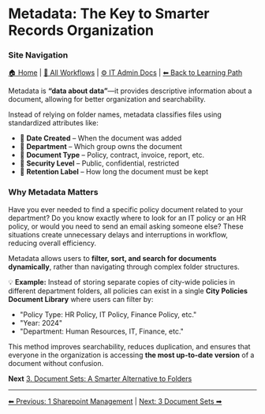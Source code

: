<!-- description: Documentation about Metadata: The Key to Smarter Records Organization for Your Organization. -->

# Metadata: The Key to Smarter Records Organization

### Site Navigation
[🏠 Home](../README.md) | [📂 All Workflows](../users/users.md) | [⚙ IT Admin Docs](../it-admins/README.md) | [⬅ Back to Learning Path](../README.md)

Metadata is **“data about data”**—it provides descriptive information about a document, allowing for better organization and searchability.

Instead of relying on folder names, metadata classifies files using standardized attributes like:

- 📅 **Date Created** – When the document was added
- 🏢 **Department** – Which group owns the document
- 📑 **Document Type** – Policy, contract, invoice, report, etc.
- 🔐 **Security Level** – Public, confidential, restricted
- 📌 **Retention Label** – How long the document must be kept

### Why Metadata Matters

Have you ever needed to find a specific policy document related to your department? Do you know exactly where to look for an IT policy or an HR policy, or would you need to send an email asking someone else? These situations create unnecessary delays and interruptions in workflow, reducing overall efficiency.

Metadata allows users to **filter, sort, and search for documents dynamically**, rather than navigating through complex folder structures.

💡 **Example:** Instead of storing separate copies of city-wide policies in different department folders, all policies can exist in a single **City Policies Document Library** where users can filter by:

- "Policy Type: HR Policy, IT Policy, Finance Policy, etc."
- "Year: 2024"
- "Department: Human Resources, IT, Finance, etc."

This method improves searchability, reduces duplication, and ensures that everyone in the organization is accessing **the most up-to-date version** of a document without confusion.

**Next** [3. Document Sets: A Smarter Alternative to Folders](3-document-sets.md)

---

[⬅ Previous: 1 Sharepoint Management](1-sharepoint-management.md) | [Next: 3 Document Sets ➡](3-document-sets.md)
